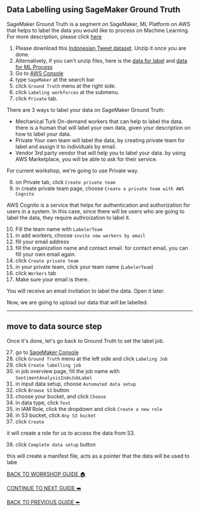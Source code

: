 ## Data Labelling using SageMaker Ground Truth

SageMaker Ground Truth is a segment on SageMaker, ML Platform on AWS that helps to label the data you would like to process on Machine Learning. For more description, please click [here](https://docs.aws.amazon.com/sagemaker/latest/dg/sms.html)

1. Please download this [Indonesian Tweet dataset](../files/SentimentAnalysis-IndonesiaData.zip). Unzip it once you are done.
2. Alternatively, if you can't unzip files, here is the [data for label](../files/IndonesianTweetUnlabelled.csv) and [data for ML Process](../files/IndonesianTweetlabeled.csv)
3. Go to [AWS Console](https://ap-southeast-1.console.aws.amazon.com/console/home?region=ap-southeast-1#)
4. type `SageMaker` at the search bar
5. click `Ground Truth` menu at the right side.
6. click `Labeling workforces` at the submenu.
7. click `Private` tab.

There are 3 ways to label your data on SageMaker Ground Truth:
* Mechanical Turk
    On-demand workers that can help to label the data. there is a human that will label your own data, given your description on how to label your data.
* Private
    Your own team will label the data, by creating private team for label and assign it to individuals by email.
* Vendor
    3rd party vendor that will help you to label your data. by using AWS Marketplace, you will be able to ask for their service.

For current workshop, we're going to use Private way.

8. on Private tab, click `Create private team`
9. in create private team page, choose `Create a private team with AWS Cognito`

AWS Cognito is a service that helps for authentication and authorization for users in a system. In this case, since there will be users who are going to label the data, they require authroization to label it.

10. Fill the team name with `LabelerTeam`
11. in add workers, choose `invite new workers by email`
12. fill your email address
13. fill the organization name and contact email. for contact email, you can fill your own email again.
14. click `Create private team`
15. in your private team, click your team name (`LabelerTeam`)
16. click `Workers` tab
17. Make sure your email is there.

You will receive an email invitation to label the data. Open it later.

Now, we are going to upload our data that will be labelled.

---
move to data source step
---

Once it's done, let's go back to Ground Truth to set the label job.

27. go to [SageMaker Console](https://ap-southeast-1.console.aws.amazon.com/sagemaker/home?region=ap-southeast-1#/landing)
28. click `Ground Truth` menu at the left side and click `Labeling Job`
29. click `Create labelling job`
30. in job overview page, fill the job name with `SentimentAnalysisIndoJobLabel`
31. in input data setup, choose `Automated data setup`
32. click `Browse S3` button
33. choose your bucket, and click `Choose`
34. in data type, click `Text`
35. in IAM Role, click the dropdown and click `Create a new role`
36. in S3 bucket, click `Any S3 bucket`
37. click `Create`

it will create a role for us to access the data from S3.

38. click `Complete data setup` button

this will create a manifest file, acts as a pointer that the data will be used to labe

[BACK TO WORKSHOP GUIDE :house:](../README.md)

[CONTINUE TO NEXT GUIDE :arrow_right:](DevelopmentSM.md)

[BACK TO PREVIOUS GUIDE :arrow_left:](DataSource.md)